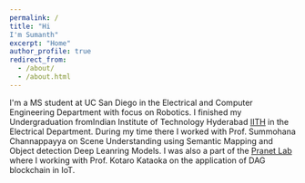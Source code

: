 ```yaml
---
permalink: /
title: "Hi
I'm Sumanth"
excerpt: "Home"
author_profile: true
redirect_from: 
  - /about/
  - /about.html
---
```


I'm a MS student at UC San Diego in the Electrical and Computer Engineering Department with focus on Robotics. I finished my Undergraduation fromIndian Institute of Technology Hyderabad [IITH](https://iith.ac.in/) in the Electrical Department. During my time there I worked with Prof. Summohana Channappayya on Scene Understanding using Semantic Mapping and Object detection Deep Leanring Models. I was also a part of the [Pranet Lab](https://pranet.iith.ac.in/) where I working with Prof. Kotaro Kataoka on the application of DAG blockchain in IoT.
